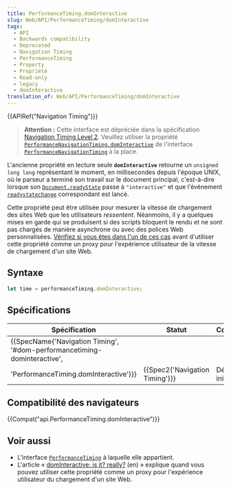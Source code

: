 ```yaml
---
title: PerformanceTiming.domInteractive
slug: Web/API/PerformanceTiming/domInteractive
tags:
  - API
  - Backwards compatibility
  - Deprecated
  - Navigation Timing
  - PerformanceTiming
  - Property
  - Propriété
  - Read-only
  - legacy
  - domInteractive
translation_of: Web/API/PerformanceTiming/domInteractive
---
```

{{APIRef("Navigation Timing")}}

> **Attention :** Cette interface est dépréciée dans la spécification [Navigation Timing Level 2](https://w3c.github.io/navigation-timing/#obsolete). Veuillez utiliser la propriété [`PerformanceNavigationTiming.domInteractive`](/fr/docs/Web/API/PerformanceNavigationTiming/domInteractive) de l'interface [`PerformanceNavigationTiming`](/fr/docs/Web/API/PerformanceNavigationTiming) à la place.

L'ancienne propriété en lecture seule **`domInteractive`** retourne un `unsigned long long` représentant le moment, en millisecondes depuis l'époque UNIX, où le parseur a terminé son travail sur le document principal, c'est-à-dire lorsque son [`Document.readyState`](/fr/docs/Web/API/Document/readyState) passe à `"interactive"` et que l'événement [`readystatechange`](/fr/docs/Web/API/Document/readystatechange_event) correspondant est lancé.

Cette propriété peut être utilisée pour mesurer la vitesse de chargement des sites Web que les utilisateurs _ressentent_. Néanmoins, il y a quelques mises en garde qui se produisent si des scripts bloquent le rendu et ne sont pas chargés de manière asynchrone ou avec des polices Web personnalisées. [Vérifiez si vous êtes dans l'un de ces cas](http://www.stevesouders.com/blog/2015/08/07/dominteractive-is-it-really/) avant d'utiliser cette propriété comme un proxy pour l'expérience utilisateur de la vitesse de chargement d'un site Web.

## Syntaxe

```js
let time = performanceTiming.domInteractive;
```

## Spécifications

| Spécification                                                                                                                                                | Statut                                   | Commentaire          |
| ------------------------------------------------------------------------------------------------------------------------------------------------------------ | ---------------------------------------- | -------------------- |
| {{SpecName('Navigation Timing', '#dom-performancetiming-dominteractive',
        'PerformanceTiming.domInteractive')}} | {{Spec2('Navigation Timing')}} | Définition initiale. |

## Compatibilité des navigateurs

{{Compat("api.PerformanceTiming.domInteractive")}}

## Voir aussi

- L'interface [`PerformanceTiming`](/fr/docs/Web/API/PerformanceTiming) à laquelle elle appartient.
- L'article « [domInteractive: is it? really?](http://www.stevesouders.com/blog/2015/08/07/dominteractive-is-it-really/) (en) » explique quand vous pouvez utiliser cette propriété comme un proxy pour l'expérience utilisateur du chargement d'un site Web.
